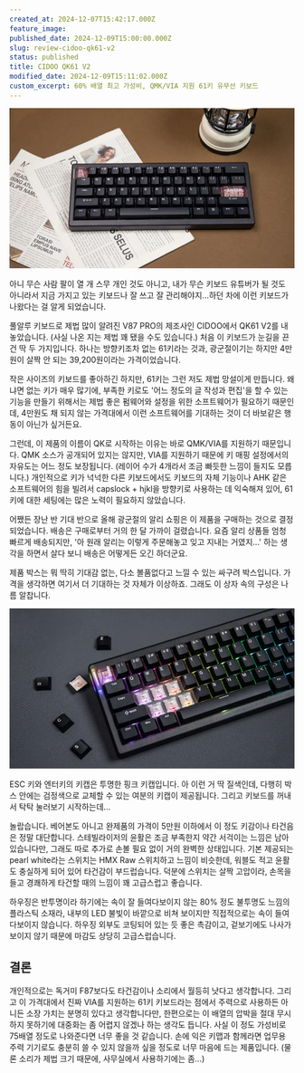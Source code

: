 ```yaml
---
created_at: 2024-12-07T15:42:17.000Z
feature_image:
published_date: 2024-12-09T15:00:00.000Z
slug: review-cidoo-qk61-v2
status: published
title: CIDOO QK61 V2
modified_date: 2024-12-09T15:11:02.000Z
custom_excerpt: 60% 배열 최고 가성비, QMK/VIA 지원 61키 유무선 키보드
---
```

 
![](Pasted%20image%2020251022180503.png)

아니 무슨 사람 팔이 열 개 스무 개인 것도 아니고, 내가 무슨 키보드 유튜버가 될 것도 아니라서 지금 가지고 있는 키보드나 잘 쓰고 잘 관리해야지...하던 차에 이런 키보드가 나왔다는 걸 알게 되었습니다.

풀알루 키보드로 제법 많이 알려진 V87 PRO의 제조사인 CIDOO에서 QK61 V2를 내놓았습니다. (사실 나온 지는 제법 꽤 됐을 수도 있습니다.) 처음 이 키보드가 눈길을 끈 건 딱 두 가지입니다. 하나는 방향키조차 없는 61키라는 것과, 광군절이기는 하지만 4만원이 살짝 안 되는 39,200원이라는 가격이었습니다.

작은 사이즈의 키보드를 좋아하긴 하지만, 61키는 그런 저도 제법 망설이게 만듭니다. 왜냐면 없는 키가 매우 많기에, 부족한 키로도 '어느 정도의 글 작성과 편집'을 할 수 있는 기능을 만들기 위해서는 제법 좋은 펌웨어와 설정을 위한 소프트웨어가 필요하기 때문인데, 4만원도 채 되지 않는 가격대에서 이런 소프트웨어를 기대하는 것이 더 바보같은 행동이 아닌가 싶거든요.

그런데, 이 제품의 이름이 QK로 시작하는 이유는 바로 QMK/VIA를 지원하기 때문입니다. QMK 소스가 공개되어 있지는 않지만, VIA를 지원하기 때문에 키 매핑 설정에서의 자유도는 어느 정도 보장됩니다. (레이어 수가 4개라서 조금 빠듯한 느낌이 들지도 모릅니다.) 개인적으로 키가 넉넉한 다른 키보드에서도 키보드의 자체 기능이나 AHK 같은 소프트웨어의 힘을 빌려서 capslock + hjkl을 방향키로 사용하는 데 익숙해져 있어, 61키에 대한 세팅에는 많은 노력이 필요하지 않았습니다.



어쨌든 장난 반 기대 반으로 올해 광군절의 알리 쇼핑은 이 제품을 구매하는 것으로 결정되었습니다. 배송은 구매로부터 거의 한 달 가까이 걸렸습니다. 요즘 알리 상품들 엄청 빠르게 배송되지만, '아 원래 알리는 이렇게 주문해놓고 잊고 지내는 거였지...' 하는 생각을 하면서 살다 보니 배송은 어떻게든 오긴 하더군요.

제품 박스는 뭐 딱히 기대감 없는, 다소 볼품없다고 느낄 수 있는 싸구려 박스입니다. 가격을 생각하면 여기서 더 기대하는 것 자체가 이상하죠. 그래도 이 상자 속의 구성은 나름 알찹니다.

![](Pasted%20image%2020251022180516.png)

ESC 키와 엔터키의 키캡은 투명한 핑크 키캡입니다. 아 이런 거 딱 질색인데, 다행히 박스 안에는 검정색으로 교체할 수 있는 여분의 키캡이 제공됩니다. 그리고 키보드를 꺼내서 탁탁 눌러보기 시작하는데...

놀랍습니다. 베어본도 아니고 완제품의 가격이 5만원 이하에서 이 정도 키감이나 타건음은 정말 대단합니다. 스테빌라이저의 윤활은 조금 부족한지 약간 서걱이는 느낌은 남아 있습니다만, 그래도 따로 추가로 손볼 필요 없이 거의 완벽한 상태입니다. 기본 제공되는 pearl white라는 스위치는 HMX Raw 스위치하고 느낌이 비슷한데, 워블도 적고 윤활도 충실하게 되어 있어 타건감이 부드럽습니다. 덕분에 스위치는 살짝 고압이라, 손목을 들고 경쾌하게 타건할 때의 느낌이 꽤 고급스럽고 좋습니다.

하우징은 반투명이라 하기에는 속이 잘 들여다보이지 않는 80% 정도 불투명도 느낌의 플라스틱 소재라, 내부의 LED 불빛이 바깥으로 비쳐 보이지만 직접적으로는 속이 들여다보이지 않습니다. 하우징 외부도 코팅되어 있는 듯 좋은 촉감이고, 겉보기에도 나사가 보이지 않기 때문에 마감도 상당히 고급스럽습니다.

## 결론

개인적으로는 독거미 F87보다도 타건감이나 소리에서 월등히 낫다고 생각합니다. 그리고 이 가격대에서 진짜 VIA를 지원하는 61키 키보드라는 점에서 주력으로 사용하든 아니든 소장 가치는 분명히 있다고 생각합니다만, 한편으로는 이 배열의 압박을 절대 무시하지 못하기에 대중화는 좀 어렵지 않겠나 하는 생각도 듭니다. 사실 이 정도 가성비로 75배열 정도로 나와준다면 너무 좋을 것 같습니다. 손에 익은 키맵과 함께라면 업무용 주력 기기로도 충분히 쓸 수 있지 않을까 싶을 정도로 너무 마음에 드는 제품입니다. (물론 소리가 제법 크기 때문에, 사무실에서 사용하기에는 좀...)